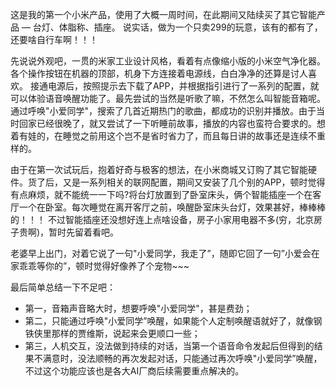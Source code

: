 这是我的第一个小米产品，使用了大概一周时间，在此期间又陆续买了其它智能产品 — 台灯、体脂称、插座。
说实话，做为一个只卖299的玩意，该有的都有了，还要啥自行车啊！！！

先说说外观吧，一贯的米家工业设计风格，看着有点像缩小版的小米空气净化器。各个操作按钮在机器的顶部，机身下方连接着电源线，白白净净的还算是讨人喜欢。
接通电源后，按照提示去下载了APP，并根据指引进行了一系列的配置，就可以体验语音唤醒功能了。最先尝试的当然是听歌了嘛，不然怎么叫智能音箱呢。通过呼唤"小爱同学"，搜索了几首近期热门的歌曲，都成功的识别并播放。由于当时回家已经很晚了，就又尝试了一下听睡前故事，播放的内容也蛮符合要求的。想着有娃的，在睡觉之前用这个岂不是省时省力了，而且每日讲的故事还是连续不重样的。

由于在第一次试玩后，抱着好奇与极客的想法，在小米商城又订购了其它智能硬件。货了后，又是一系列相关的联网配置，期间又安装了几个别的APP，顿时觉得有点麻烦，就不能统一一下吗?将台灯放置到了卧室床头，俩个智能插座一个在客厅一个在卧室。每次睡觉在离开客厅之前，唤醒卧室床头台灯，效果甚好，棒棒棒的！！！
不过智能插座还没想好连上点啥设备，房子小家用电器不多(穷，北京房子贵啊)，暂时先留着看吧。

老婆早上出门，对着它说了一句"小爱同学，我走了”，随即它回了一句”小爱会在家乖乖等你的”，顿时觉得好像养了个宠物~~~

最后简单总结一下不足吧：
- 第一，音箱声音略大时，想要呼唤"小爱同学"，甚是费劲；
- 第二，只能通过呼唤"小爱同学”唤醒，如果能个人定制唤醒语就好了，就像钢铁侠里那样的贾维斯，说起来会更顺口一些；
- 第三，人机交互，没法做到持续的对话，当第一个语音命令发起后但得到的结果不满意时，没法顺畅的再次发起对话，只能通过再次呼唤"小爱同学”唤醒，不过这个功能应该也是各大AI厂商后续需要重点解决的。